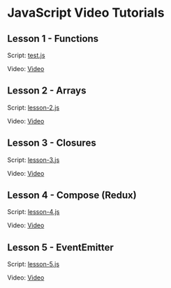 # JavaScript Video Tutorials

## Lesson 1 - Functions
Script: [test.js](https://github.com/emarukyan/javascript-video-tutorials/blob/master/lesson-1/test.js)

Video: [Video](https://youtu.be/1TvAs58RWgQ)

## Lesson 2 - Arrays
Script: [lesson-2.js](https://github.com/emarukyan/javascript-video-tutorials/blob/master/lesson-2/lesson-2.js)

Video: [Video](https://youtu.be/9dc22nu9reE)

## Lesson 3 - Closures
Script: [lesson-3.js](https://github.com/emarukyan/javascript-video-tutorials/blob/master/lesson-3/lesson-3.js)

Video: [Video](https://youtu.be/VQKe17SlFfw)

## Lesson 4 - Compose (Redux)
Script: [lesson-4.js](https://github.com/emarukyan/javascript-video-tutorials/blob/master/lesson-4/lesson-4.js)

Video: [Video](https://youtu.be/5P3Qy9EVHYg)

## Lesson 5 - EventEmitter
Script: [lesson-5.js](https://github.com/emarukyan/javascript-video-tutorials/blob/master/lesson-5/lesson-5.js)

Video: [Video](https://youtu.be/cDOW6hDZqv4)